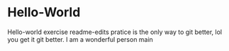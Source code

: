 # Hello-World
Hello-world exercise 
readme-edits
pratice is the only way to git better, lol you get it git better.
I am a wonderful person 
main
